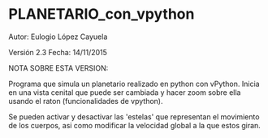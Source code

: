 # PLANETARIO_con_vpython

Autor: Eulogio López Cayuela

Versión 2.3 Fecha: 14/11/2015

NOTA SOBRE ESTA VERSION:

Programa que simula un planetario realizado en python con vPython.
Inicia en una vista cenital que puede ser cambiada y hacer zoom sobre ella usando el raton (funcionalidades de vpython).

Se pueden activar y desactivar las 'estelas' que representan el movimiento de los cuerpos, asi como modificar la velocidad global a la que estos giran.
